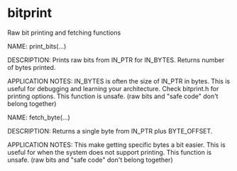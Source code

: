 bitprint
========

Raw bit printing and fetching functions



NAME:
	print_bits(...)

DESCRIPTION:
	Prints raw bits from IN_PTR for IN_BYTES.
	Returns number of bytes printed.

APPLICATION NOTES:
	IN_BYTES is often the size of IN_PTR in bytes.
	This is useful for debugging and learning your architecture.
	Check bitprint.h for printing options.
	This function is unsafe. (raw bits and "safe code" don't belong together) 



NAME:
	fetch_byte(...)

DESCRIPTION:
	Returns a single byte from IN_PTR plus BYTE_OFFSET.

APPLICATION NOTES:
	This make getting specific bytes a bit easier.
	This is useful for when the system does not support printing.
	This function is unsafe. (raw bits and "safe code" don't belong together) 

